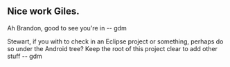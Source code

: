 Nice work Giles.
--
Ah Brandon, good to see you're in -- gdm

Stewart, if you with to check in an Eclipse project or something, perhaps do so
under the Android tree? Keep the root of this project clear to add other stuff
 -- gdm
